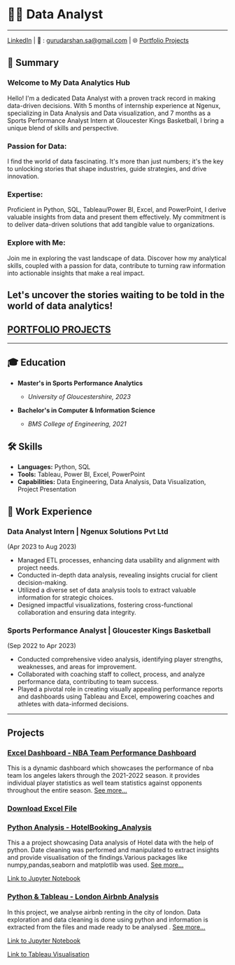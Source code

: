 # 👨‍💻 Data Analyst
---
[LinkedIn](https://www.linkedin.com/in/guru-darshan-s-a-491163254) | 📧 : gurudarshan.sa@gmail.com | 🌐 [Portfolio Projects](projects.md)


## 🚀 Summary  


### Welcome to My Data Analytics Hub

Hello! I'm a dedicated Data Analyst with a proven track record in making data-driven decisions. With 5 months of internship experience at Ngenux, specializing in Data Analysis and Data visualization, and 7 months as a Sports Performance Analyst Intern at Gloucester Kings Basketball, I bring a unique blend of skills and perspective.

### Passion for Data:
I find the world of data fascinating. It's more than just numbers; it's the key to unlocking stories that shape industries, guide strategies, and drive innovation.

### Expertise:

Proficient in Python, SQL, Tableau/Power BI, Excel, and PowerPoint, I derive valuable insights from data and present them effectively. My commitment is to deliver data-driven solutions that add tangible value to organizations.

### Explore with Me:

Join me in exploring the vast landscape of data. Discover how my analytical skills, coupled with a passion for data, contribute to turning raw information into actionable insights that make a real impact.

Let's uncover the stories waiting to be told in the world of data analytics!
---
## [PORTFOLIO PROJECTS](projects.md)
---

## 🎓 Education

- **Master's in Sports Performance Analytics**
  - *University of Gloucestershire, 2023*

- **Bachelor's in Computer & Information Science**
  - *BMS College of Engineering, 2021*
    

## 🛠️ Skills

- **Languages:** Python, SQL
- **Tools:** Tableau, Power BI, Excel, PowerPoint
- **Capabilities:** Data Engineering, Data Analysis, Data Visualization, Project Presentation
 
  
## 💼 Work Experience

### Data Analyst Intern        | Ngenux Solutions Pvt Ltd 
(Apr 2023 to Aug 2023)

- Managed ETL processes, enhancing data usability and alignment with project needs.
- Conducted in-depth data analysis, revealing insights crucial for client decision-making.
- Utilized a diverse set of data analysis tools to extract valuable information for strategic choices.
- Designed impactful visualizations, fostering cross-functional collaboration and ensuring data integrity.

### Sports Performance Analyst | Gloucester Kings Basketball 
(Sep 2022 to Apr 2023)

- Conducted comprehensive video analysis, identifying player strengths, weaknesses, and areas for improvement.
- Collaborated with coaching staff to collect, process, and analyze performance data, contributing to team success.
- Played a pivotal role in creating visually appealing performance reports and dashboards using Tableau and Excel, empowering coaches and athletes with data-informed decisions.

---

## Projects

### [Excel Dashboard - NBA Team Performance Dashboard](ExcelProject.md) 
This is a dynamic dashboard which showcases the performance of nba team los angeles lakers through the 2021-2022 season. it provides individual player statistics as well team statistics against opponents throughout the entire season. [See more...](ExcelProject.md)

### [Download Excel File](https://github.com/Guru-Darshan/guru-darshan.github.io/raw/207d4680f86b054a3caeeb9dab730f911c4fceba/s4216964_Dashboard.xlsx)



### [Python Analysis - HotelBooking_Analysis](https://github.com/Guru-Darshan/guru-darshan.github.io/blob/main/HotelBooking_Analysis.ipynb)
This a a project showcasing Data analysis of Hotel data with the help of python. Date cleaning was performed and manipulated to extract insights and provide visualisation of the findings.Various packages like numpy,pandas,seaborn and matplotlib was used. [See more...](https://github.com/Guru-Darshan/guru-darshan.github.io/blob/main/HotelBooking_Analysis.ipynb)

[Link to Jupyter Notebook](https://github.com/Guru-Darshan/guru-darshan.github.io/blob/main/HotelBooking_Analysis.ipynb)



### [Python & Tableau - London Airbnb Analysis ](https://github.com/Guru-Darshan/guru-darshan.github.io/blob/main/London_airbnb.ipynb)
In this project, we analyse airbnb renting in the city of london. Data exploration and data cleaning is done using python and information is extracted from the files and made ready to be analysed . [See more...](https://github.com/Guru-Darshan/guru-darshan.github.io/blob/main/London_airbnb.ipynb)

[Link to Jupyter Notebook](https://github.com/Guru-Darshan/guru-darshan.github.io/blob/main/London_airbnb_listings.ipynb)

[Link to Tableau Visualisation](https://public.tableau.com/views/LondonAirbnb_17017120366450/Dashboard2?:language=en-GB&:display_count=n&:origin=viz_share_link)




